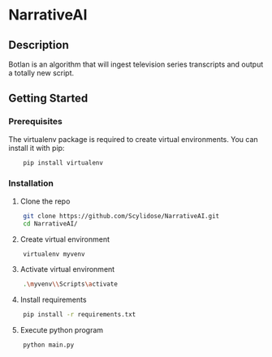 # NarrativeAI

## Description 

Botlan is an algorithm that will ingest television series transcripts and output a totally new script.

## Getting Started

### Prerequisites

The virtualenv package is required to create virtual environments. You can install it with pip:
```sh
    pip install virtualenv
```

### Installation

1. Clone the repo
```sh
    git clone https://github.com/Scylidose/NarrativeAI.git
    cd NarrativeAI/
```

2. Create virtual environment
```sh
    virtualenv myvenv
```

3. Activate virtual environment

```sh
    .\myvenv\\Scripts\activate
```

4. Install requirements

```sh
    pip install -r requirements.txt
```

5. Execute python program

```sh
    python main.py
```
